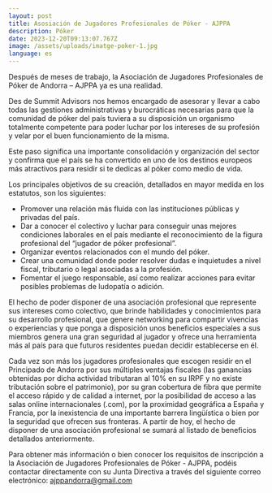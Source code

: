 ```yaml
---
layout: post
title: Asosiación de Jugadores Profesionales de Póker - AJPPA
description: Póker
date: 2023-12-20T09:13:07.767Z
image: /assets/uploads/imatge-poker-1.jpg
language: es
---
```

Después de meses de trabajo, la Asociación de Jugadores Profesionales de Póker de Andorra – AJPPA ya es una realidad.

Des de Summit Advisors nos hemos encargado de asesorar y llevar a cabo todas las gestiones administrativas y burocráticas necesarias para que la comunidad de póker del país tuviera a su disposición un organismo totalmente competente para poder luchar por los intereses de su profesión y velar por el buen funcionamiento de la misma.

Este paso significa una importante consolidación y organización del sector y confirma que el país se ha convertido en uno de los destinos europeos más atractivos para residir si te dedicas al póker como medio de vida.

Los principales objetivos de su creación, detallados en mayor medida en los estatutos, son los siguientes:

* Promover una relación más fluida con las instituciones públicas y privadas del país.
*  Dar a conocer el colectivo y luchar para conseguir unas mejores condiciones laborales en el país mediante el reconocimiento de la figura profesional del “jugador de póker profesional”. 
* Organizar eventos relacionados con el mundo del póker.
* Crear una comunidad donde poder resolver dudas e inquietudes a nivel fiscal, tributario o legal asociadas a la profesión.
* Fomentar el juego responsable, así como realizar acciones para evitar posibles problemas de ludopatía o adición.

El hecho de poder disponer de una asociación profesional que represente sus intereses como colectivo, que brinde habilidades y conocimientos para su desarrollo profesional, que genere networking para compartir vivencias o experiencias y que ponga a disposición unos beneficios especiales a sus miembros genera una gran seguridad al jugador y ofrece una herramienta más al país para que futuros residentes puedan decidir establecerse en él.

Cada vez son más los jugadores profesionales que escogen residir en el Principado de Andorra por sus múltiples ventajas fiscales (las ganancias obtenidas por dicha actividad tributaran al 10% en su IRPF y no existe tributación sobre el patrimonio), por su gran cobertura de fibra que permite el acceso rápido y de calidad a internet, por la posibilidad de acceso a las salas online internacionales (.com), por la proximidad geográfica a España y Francia, por la inexistencia de una importante barrera lingüística o bien por la seguridad que ofrecen sus fronteras. A partir de hoy, el hecho de disponer de una asociación profesional se sumará al listado de beneficios detallados anteriormente.

Para obtener más información o bien conocer los requisitos de inscripción a la Asociación de Jugadores Profesionales de Póker - AJPPA, podéis contactar directamente con su Junta Directiva a través del siguiente correo electrónico: ajppandorra@gmail.com